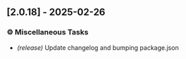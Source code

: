 ## [2.0.18] - 2025-02-26

### ⚙️ Miscellaneous Tasks

- *(release)* Update changelog and bumping package.json

<!-- generated by git-cliff -->

